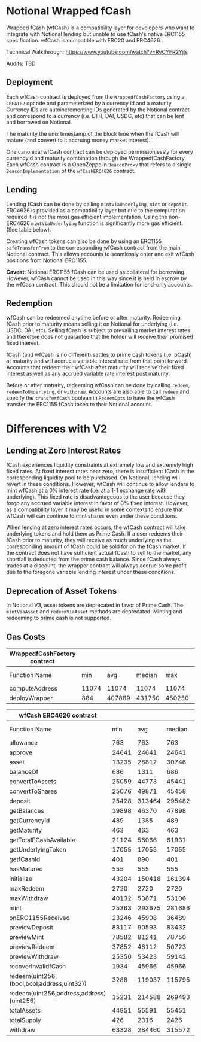 # Notional Wrapped fCash

Wrapped fCash (wfCash) is a compatibility layer for developers who want to integrate with Notional lending but unable to use fCash's native ERC1155 specification. wfCash is compatible with ERC20 and ERC4626.

Technical Walkthrough: https://www.youtube.com/watch?v=RvCYFR2Yjls

Audits: TBD

## Deployment

Each wfCash contract is deployed from the `WrappedfCashFactory` using a `CREATE2` opcode and parameterized by a currency id and a maturity. Currency IDs are autoincrementing IDs generated by the Notional contract and correspond to a currency (i.e. ETH, DAI, USDC, etc) that can be lent and borrowed on Notional.

The maturity the unix timestamp of the block time when the fCash will mature (and convert to it accruing money market interest).

One canonical wfCash contract can be deployed permissionlessly for every currencyId and maturity combination through the WrappedfCashFactory. Each wfCash contract is a OpenZeppelin `BeaconProxy` that refers to a single `BeaconImplementation` of the `wfCashERC4626` contract.

## Lending

Lending fCash can be done by calling `mintViaUnderlying`, `mint` or `deposit`. ERC4626 is provided as a compatibility layer but due to the computation required it is not the most gas efficient implementation. Using the non-ERC4626 `mintViaUnderlying` function is significantly more gas efficient. (See table below).

Creating wfCash tokens can also be done by using an ERC1155 `safeTransferFrom` to the corresponding wfCash contract from the main Notional contract. This allows accounts to seamlessly enter and exit wfCash positions from Notional ERC1155.

**Caveat**: Notional ERC1155 fCash can be used as collateral for borrowing. However, wfCash cannot be used in this way since it is held in escrow by the wfCash contract. This should not be a limitation for lend-only accounts.

## Redemption

wfCash can be redeemed anytime before or after maturity. Redeeming fCash prior to maturity means selling it on Notional for underlying (i.e. USDC, DAI, etc). Selling fCash is subject to prevailing market interest rates and therefore does not guarantee that the holder will receive their promised fixed interest.

fCash (and wfCash is no different) settles to prime cash tokens (i.e. pCash) at maturity and will accrue a variable interest rate from that point forward. Accounts that redeem their wfCash after maturity will receive their fixed interest as well as any accrued variable rate interest post maturity.

Before or after maturity, redeeming wfCash can be done by calling `redeem`, `redeemToUnderlying`, or `withdraw`. Accounts are also able to call `redeem` and specify the `transferfCash` boolean in `RedeemOpts` to have the wfCash transfer the ERC1155 fCash token to their Notional account.

# Differences with V2

## Lending at Zero Interest Rates

fCash experiences liquidity constraints at extremely low and extremely high fixed rates. At fixed interest rates near zero, there is insufficient fCash in the corresponding liquidity pool to be purchased. On Notional, lending will revert in these conditions. However, wfCash will continue to allow lenders to mint wfCash at a 0% interest rate (i.e. at a 1-1 exchange rate with underlying). This fixed rate is disadvantageous to the user because they forgo any accrued variable interest in favor of 0% fixed interest. However, as a compatibility layer it may be useful in some contexts to ensure that wfCash will can continue to mint shares even under these conditions.

When lending at zero interest rates occurs, the wfCash contract will take underlying tokens and hold them as Prime Cash. If a user redeems their fCash prior to maturity, they will receive as much underlying as the corresponding amount of fCash could be sold for on the fCash market. If the contract does not have sufficient actual fCash to sell to the market, any shortfall is deducted from the prime cash balance. Since fCash always trades at a discount, the wrapper contract will always accrue some profit due to the foregone variable lending interest under these conditions.

## Deprecation of Asset Tokens

In Notional V3, asset tokens are deprecated in favor of Prime Cash. The `mintViaAsset` and `redeemViaAsset` methods are deprecated. Minting and redeeming to prime cash is not supported.

## Gas Costs

| WrappedfCashFactory contract |       |        |        |        |         |
| ---------------------------- | ----- | ------ | ------ | ------ | ------- |
| Function Name                | min   | avg    | median | max    | # calls |
| computeAddress               | 11074 | 11074  | 11074  | 11074  | 2       |
| deployWrapper                | 884   | 407889 | 431750 | 450250 | 56      |

| wfCash ERC4626 contract                    |       |        |        |        |         |
| ------------------------------------------ | ----- | ------ | ------ | ------ | ------- |
| Function Name                              | min   | avg    | median | max    | # calls |
| allowance                                  | 763   | 763    | 763    | 763    | 2       |
| approve                                    | 24641 | 24641  | 24641  | 24641  | 2       |
| asset                                      | 13235 | 28812  | 30746  | 30746  | 272     |
| balanceOf                                  | 686   | 1311   | 686    | 2686   | 467     |
| convertToAssets                            | 25059 | 44773  | 45441  | 80861  | 8       |
| convertToShares                            | 25076 | 49871  | 45458  | 121531 | 8       |
| deposit                                    | 25428 | 313464 | 295482 | 527192 | 39      |
| getBalances                                | 19898 | 46370  | 47898  | 74700  | 106     |
| getCurrencyId                              | 489   | 1385   | 489    | 2489   | 203     |
| getMaturity                                | 463   | 463    | 463    | 463    | 136     |
| getTotalFCashAvailable                     | 21124 | 56066  | 61931  | 77476  | 18      |
| getUnderlyingToken                         | 17055 | 17055  | 17055  | 17055  | 90      |
| getfCashId                                 | 401   | 890    | 401    | 2401   | 368     |
| hasMatured                                 | 555   | 555    | 555    | 555    | 41      |
| initialize                                 | 43204 | 150418 | 161394 | 178984 | 55      |
| maxRedeem                                  | 2720  | 2720   | 2720   | 2720   | 42      |
| maxWithdraw                                | 40132 | 53871  | 53106  | 77969  | 45      |
| mint                                       | 25363 | 293675 | 281686 | 484406 | 110     |
| onERC1155Received                          | 23246 | 45908  | 36489  | 97089  | 49      |
| previewDeposit                             | 83117 | 90593  | 83432  | 140469 | 36      |
| previewMint                                | 78582 | 81241  | 78750  | 122054 | 34      |
| previewRedeem                              | 37852 | 48112  | 50723  | 75591  | 39      |
| previewWithdraw                            | 25350 | 53423  | 59142  | 84076  | 44      |
| recoverInvalidfCash                        | 1934  | 45966  | 45966  | 89998  | 2       |
| redeem(uint256,(bool,bool,address,uint32)) | 3288  | 119037 | 115795 | 225510 | 32      |
| redeem(uint256,address,address)(uint256)   | 15231 | 214588 | 269493 | 323160 | 45      |
| totalAssets                                | 44951 | 55591  | 55451  | 89560  | 92      |
| totalSupply                                | 426   | 2316   | 2426   | 2426   | 238     |
| withdraw                                   | 63328 | 284460 | 315572 | 395806 | 47      |
